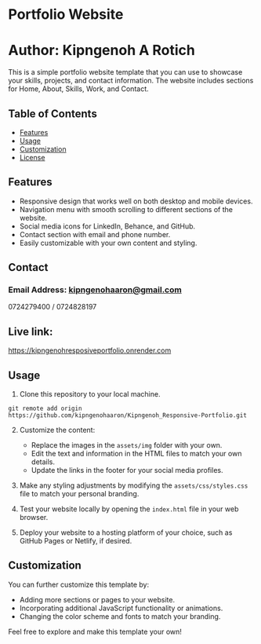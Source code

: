 # Portfolio Website

# Author: Kipngenoh A Rotich

This is a simple portfolio website template that you can use to showcase your skills, projects, and contact information. The website includes sections for Home, About, Skills, Work, and Contact.

## Table of Contents

- [Features](#features)
- [Usage](#usage)
- [Customization](#customization)
- [License](#license)

## Features

- Responsive design that works well on both desktop and mobile devices.
- Navigation menu with smooth scrolling to different sections of the website.
- Social media icons for LinkedIn, Behance, and GitHub.
- Contact section with email and phone number.
- Easily customizable with your own content and styling.

## Contact
### Email Address: kipngenohaaron@gmail.com
0724279400 / 0724828197

## Live link:
https://kipngenohresposiveportfolio.onrender.com

## Usage

1. Clone this repository to your local machine.

```
git remote add origin https://github.com/kipngenohaaron/Kipngenoh_Responsive-Portfolio.git
```

2. Customize the content:
   - Replace the images in the `assets/img` folder with your own.
   - Edit the text and information in the HTML files to match your own details.
   - Update the links in the footer for your social media profiles.

3. Make any styling adjustments by modifying the `assets/css/styles.css` file to match your personal branding.

4. Test your website locally by opening the `index.html` file in your web browser.

5. Deploy your website to a hosting platform of your choice, such as GitHub Pages or Netlify, if desired.

## Customization

You can further customize this template by:

- Adding more sections or pages to your website.
- Incorporating additional JavaScript functionality or animations.
- Changing the color scheme and fonts to match your branding.

Feel free to explore and make this template your own!
